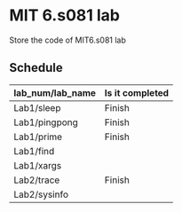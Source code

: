 # MIT 6.s081 lab

Store the code of MIT6.s081 lab


## Schedule

| lab_num/lab_name | Is it completed |
| ---------------- | --------------- |
| Lab1/sleep       | Finish          |
| Lab1/pingpong    | Finish          |
| Lab1/prime       | Finish          |
| Lab1/find        |                 |
| Lab1/xargs       |                 |
| Lab2/trace       | Finish          |
| Lab2/sysinfo     |                 |